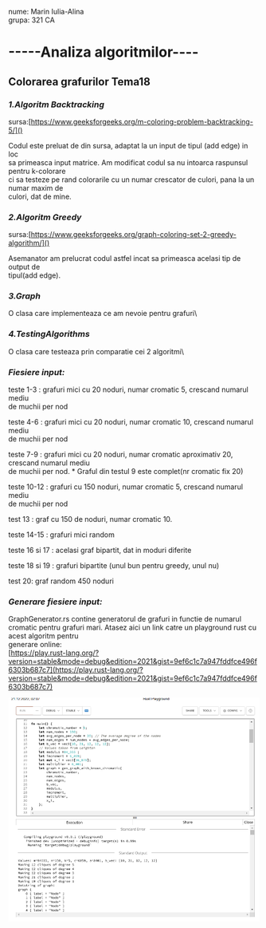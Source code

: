 nume: Marin Iulia-Alina\
grupa: 321 CA

# -----Analiza algoritmilor----

## Colorarea grafurilor Tema18

### **_1.Algoritm Backtracking_**

sursa:[https://www.geeksforgeeks.org/m-coloring-problem-backtracking-5/]()

   Codul este preluat de din sursa, adaptat la un input de tipul (add edge) in loc\
sa primeasca input matrice. Am modificat codul sa nu intoarca raspunsul pentru k-colorare\
ci sa testeze pe rand colorarile cu un numar crescator de culori, pana la un numar maxim de\
   culori, dat de mine.

### **_2.Algoritm Greedy_**

sursa:[https://www.geeksforgeeks.org/graph-coloring-set-2-greedy-algorithm/]()

   Asemanator am prelucrat codul astfel incat sa primeasca acelasi tip de output de \
   tipul(add edge).

### **_3.Graph_**
   O clasa care implementeaza ce am nevoie pentru grafuri\\

### **_4.TestingAlgorithms_**
O clasa care testeaza prin comparatie cei 2 algoritmi\\

### _Fiesiere input:_

teste 1-3 : grafuri mici cu 20 noduri, numar cromatic 5, crescand numarul mediu\
de muchii per nod 

teste 4-6 : grafuri mici cu 20 noduri, numar cromatic 10, crescand numarul mediu\
de muchii per nod 

teste 7-9 : grafuri mici cu 20 noduri, numar cromatic aproximativ 20, crescand numarul mediu\
de muchii per nod. * Graful din testul 9 este complet(nr cromatic fix 20)

teste 10-12 : grafuri cu 150 noduri, numar cromatic 5, crescand numarul mediu\
de muchii per nod

test 13 : graf cu 150 de noduri, numar cromatic 10.

teste 14-15 : grafuri mici random

teste 16 si 17 : acelasi graf bipartit, dat in moduri diferite

teste 18 si 19 : grafuri bipartite (unul bun pentru greedy, unul nu)

test 20: graf random 450 noduri 
### _Generare fiesiere input:_

GraphGenerator.rs contine generatorul de grafuri in functie de numarul\
cromatic pentru grafuri mari.
Atasez aici un link catre un playground rust cu acest algoritm pentru\
generare online:\
[https://play.rust-lang.org/?version=stable&mode=debug&edition=2021&gist=9ef6c1c7a947fddfce496f6303b687c7](https://play.rust-lang.org/?version=stable&mode=debug&edition=2021&gist=9ef6c1c7a947fddfce496f6303b687c7)

![img.png](img.png)